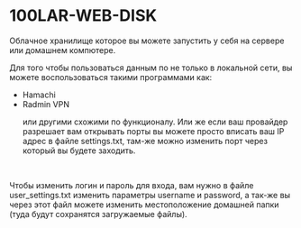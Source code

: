 # 100LAR-WEB-DISK
<p>Облачное хранилище которое вы можете запустить у себя на сервере или домашнем компютере.</p>
<p>Для того чтобы пользоваться данным по не только в локальной сети, вы можете воспользоваться такими программами как:</p>
<ul>
  <li>Hamachi</li>
	<li>Radmin VPN</li>
	<p>или другими схожими по функционалу. Или же если ваш провайдер разрешает вам открывать порты вы можете просто вписать ваш IP адрес в файле settings.txt, там-же можно изменить порт через который вы будете заходить.</p>
</ul>
<br>
<p>Чтобы изменить логин и пароль для входа, вам нужно в файле user_settings.txt изменить параметры username и password, а так-же вы через этот файл можете изменить местоположение домашней папки (туда будут сохранятся загружаемые файлы).</p>
